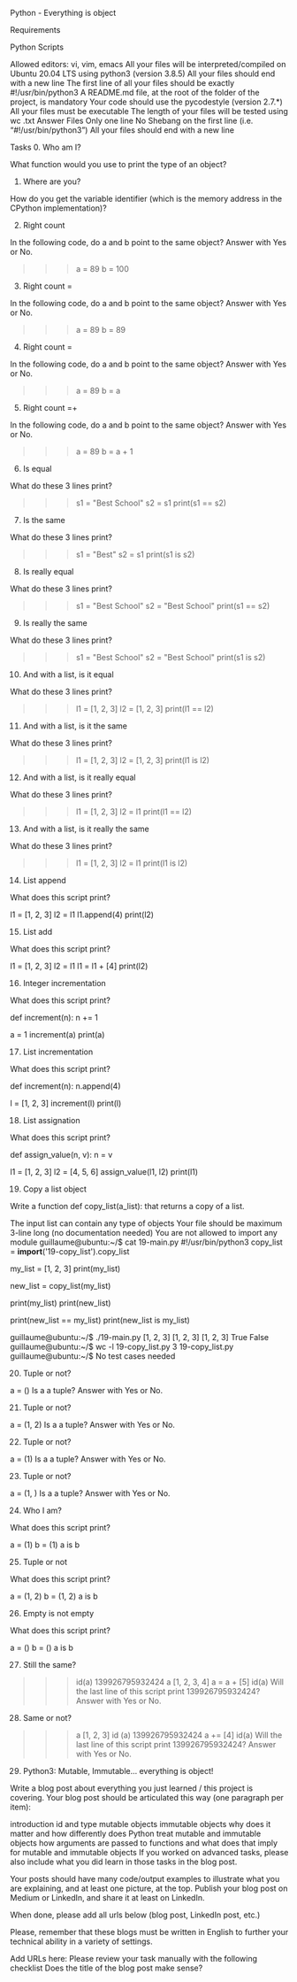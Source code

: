 Python - Everything is object

Requirements

Python Scripts

Allowed editors: vi, vim, emacs
All your files will be interpreted/compiled on Ubuntu 20.04 LTS using python3 (version 3.8.5)
All your files should end with a new line
The first line of all your files should be exactly #!/usr/bin/python3
A README.md file, at the root of the folder of the project, is mandatory
Your code should use the pycodestyle (version 2.7.*)
All your files must be executable
The length of your files will be tested using wc
.txt Answer Files
Only one line
No Shebang on the first line (i.e. “#!/usr/bin/python3”)
All your files should end with a new line

Tasks
0. Who am I?

What function would you use to print the type of an object?

1. Where are you?

How do you get the variable identifier (which is the memory address in the CPython implementation)?


2. Right count

In the following code, do a and b point to the same object? Answer with Yes or No.

>>> a = 89
>>> b = 100

3. Right count =

In the following code, do a and b point to the same object? Answer with Yes or No.

>>> a = 89
>>> b = 89

4. Right count =

In the following code, do a and b point to the same object? Answer with Yes or No.

>>> a = 89
>>> b = a

5. Right count =+

In the following code, do a and b point to the same object? Answer with Yes or No.

>>> a = 89
>>> b = a + 1

6. Is equal

What do these 3 lines print?

>>> s1 = "Best School"
>>> s2 = s1
>>> print(s1 == s2)

7. Is the same

What do these 3 lines print?

>>> s1 = "Best"
>>> s2 = s1
>>> print(s1 is s2)

8. Is really equal

What do these 3 lines print?

>>> s1 = "Best School"
>>> s2 = "Best School"
>>> print(s1 == s2)

9. Is really the same

What do these 3 lines print?

>>> s1 = "Best School"
>>> s2 = "Best School"
>>> print(s1 is s2)

10. And with a list, is it equal

What do these 3 lines print?

>>> l1 = [1, 2, 3]
>>> l2 = [1, 2, 3] 
>>> print(l1 == l2)

11. And with a list, is it the same

What do these 3 lines print?

>>> l1 = [1, 2, 3]
>>> l2 = [1, 2, 3] 
>>> print(l1 is l2)

12. And with a list, is it really equal

What do these 3 lines print?

>>> l1 = [1, 2, 3]
>>> l2 = l1
>>> print(l1 == l2)

13. And with a list, is it really the same

What do these 3 lines print?

>>> l1 = [1, 2, 3]
>>> l2 = l1
>>> print(l1 is l2)

14. List append

What does this script print?

l1 = [1, 2, 3]
l2 = l1
l1.append(4)
print(l2)

15. List add

What does this script print?

l1 = [1, 2, 3]
l2 = l1
l1 = l1 + [4]
print(l2)

16. Integer incrementation

What does this script print?

def increment(n):
    n += 1

a = 1
increment(a)
print(a)

17. List incrementation

What does this script print?

def increment(n):
    n.append(4)

l = [1, 2, 3]
increment(l)
print(l)

18. List assignation

What does this script print?

def assign_value(n, v):
    n = v

l1 = [1, 2, 3]
l2 = [4, 5, 6]
assign_value(l1, l2)
print(l1)

19. Copy a list object

Write a function def copy_list(a_list): that returns a copy of a list.

The input list can contain any type of objects
Your file should be maximum 3-line long (no documentation needed)
You are not allowed to import any module
guillaume@ubuntu:~/$ cat 19-main.py
#!/usr/bin/python3
copy_list = __import__('19-copy_list').copy_list

my_list = [1, 2, 3]
print(my_list)

new_list = copy_list(my_list)

print(my_list)
print(new_list)

print(new_list == my_list)
print(new_list is my_list)

guillaume@ubuntu:~/$ ./19-main.py
[1, 2, 3]
[1, 2, 3]
[1, 2, 3]
True
False
guillaume@ubuntu:~/$ wc -l 19-copy_list.py 
3 19-copy_list.py
guillaume@ubuntu:~/$ 
No test cases needed

20. Tuple or not?

a = ()
Is a a tuple? Answer with Yes or No.

21. Tuple or not?

a = (1, 2)
Is a a tuple? Answer with Yes or No.

22. Tuple or not?

a = (1)
Is a a tuple? Answer with Yes or No.

23. Tuple or not?

a = (1, )
Is a a tuple? Answer with Yes or No.

24. Who I am?

What does this script print?

a = (1)
b = (1)
a is b

25. Tuple or not

What does this script print?

a = (1, 2)
b = (1, 2)
a is b

26. Empty is not empty

What does this script print?

a = ()
b = ()
a is b

27. Still the same?

>>> id(a)
139926795932424
>>> a
[1, 2, 3, 4]
>>> a = a + [5]
>>> id(a)
Will the last line of this script print 139926795932424? Answer with Yes or No.

28. Same or not?

>>> a
[1, 2, 3]
>>> id (a)
139926795932424
>>> a += [4]
>>> id(a)
Will the last line of this script print 139926795932424? Answer with Yes or No.

29. Python3: Mutable, Immutable... everything is object!

Write a blog post about everything you just learned / this project is covering. Your blog post should be articulated this way (one paragraph per item):

introduction
id and type
mutable objects
immutable objects
why does it matter and how differently does Python treat mutable and immutable objects
how arguments are passed to functions and what does that imply for mutable and immutable objects
If you worked on advanced tasks, please also include what you did learn in those tasks in the blog post.

Your posts should have many code/output examples to illustrate what you are explaining, and at least one picture, at the top. Publish your blog post on Medium or LinkedIn, and share it at least on LinkedIn.

When done, please add all urls below (blog post, LinkedIn post, etc.)

Please, remember that these blogs must be written in English to further your technical ability in a variety of settings.

Add URLs here:
Please review your task manually with the following checklist
Does the title of the blog post make sense?

